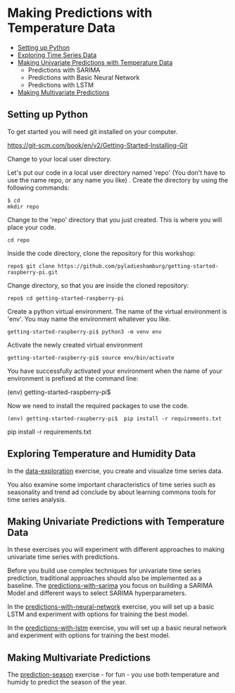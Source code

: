 # Making Predictions with Temperature Data
- [Setting up Python](#setting-up-python)
- [Exploring Time Series Data](#exploring-time-series-data)
- [Making Univariate Predictions with Temperature Data](#making-univariate-predictions-with-temperature-data)
  + Predictions with SARIMA
  + Predictions with Basic Neural Network
  + Predictions with LSTM
- [Making Multivariate Predictions](#making-multivariate-predictions])


## Setting up Python

To get started you will need  git installed on your computer. 

https://git-scm.com/book/en/v2/Getting-Started-Installing-Git

Change to your local user directory.

Let's put our code in a local user directory named 'repo' (You don't have to use the name repo, or any name you like) . Create the directory by using the following commands:

```console
$ cd
mkdir repo
```

Change to the 'repo' directory that you just created. This is where you will place your code. 

```console
cd repo
```

Inside the code directory, clone the repository for this workshop:

```console
repo$ git clone https://github.com/pyladieshamburg/getting-started-raspberry-pi.git
```

Change directory, so that you are inside the cloned repository:

```console
repo$ cd getting-started-raspberry-pi 
```

Create a python virtual environment. The name of the virtual environment is 'env'. You may name the environment whatever you like.

```console
getting-started-raspberry-pi$ python3 -m venv env
```

Activate the newly created virtual environment

```console
getting-started-raspberry-pi$ source env/bin/activate
```

You have successfully activated your environment when the name of your environment is prefixed at the command line:

(env) getting-started-raspberry-pi$ 

Now we need to install the required packages to use the code.


```console
(env) getting-started-raspberry-pi$  pip install -r requirements.txt
```


pip install -r requirements.txt

## Exploring Temperature and Humidity Data

In the [data-exploration](https://github.com/pyladieshamburg/getting-started-raspberry-pi/blob/master/analysis/data-exploration.ipynb) exercise, you create and visualize time series data.
 
You also examine some important characteristics of time series such as seasonality and trend  ad conclude by about learning commons tools for time series analysis.
 
## Making Univariate Predictions with Temperature Data

In these exercises you will experiment with different approaches to making univariate time series with predictions.

Before you build use complex techniques for univariate time series prediction, traditional approaches should also be implemented as a baseline. The [predictions-with-sarima](https://github.com/pyladieshamburg/getting-started-raspberry-pi/blob/master/analysis/prediction-with-sarima.ipynb) you  focus on building a SARIMA Model and different ways to select SARIMA hyperparameters.

In the [predictions-with-neural-network](https://github.com/pyladieshamburg/getting-started-raspberry-pi/blob/master/analysis/predict-with-nn.ipynb) exercise, you will set up a basic LSTM and experiment with options for training the best model.

In the [predictions-with-lstm](https://github.com/pyladieshamburg/getting-started-raspberry-pi/blob/master/analysis/predict-with-lstm.ipynb) exercise, you will set up a basic neural network and experiment with options for training the best model.

## Making Multivariate Predictions

The [prediction-season](https://github.com/pyladieshamburg/getting-started-raspberry-pi/blob/master/analysis/predict-season.ipynb) exercise - for fun - you use both temperature and humidy to predict the season of the year.

